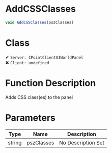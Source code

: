 # AddCSSClasses
```js
void AddCSSClasses(pszClasses)
```
# Class
✔ `Server: CPointClientUIWorldPanel`  
✖ `Client: undefined`  

# Function Description
Adds CSS class(es) to the panel
# Parameters
Type|Name|Description
--|--|--
string|pszClasses|No Description Set
